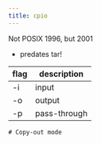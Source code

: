 ```yaml
---
title: cpio
---
```


Not POSIX 1996, but 2001
* predates tar!


| flag | description  |
|------|--------------|
| -i   | input        |
| -o   | output       |
| -p   | pass-through |

```
# Copy-out mode

